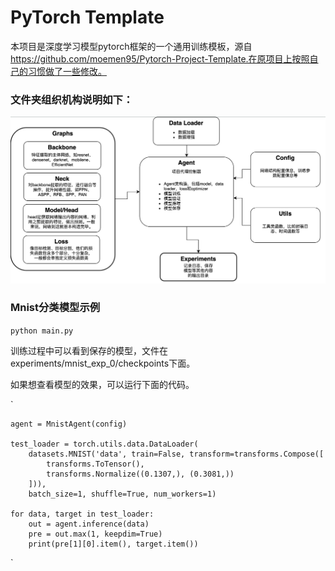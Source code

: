 # PyTorch Template

本项目是深度学习模型pytorch框架的一个通用训练模板，源自 https://github.com/moemen95/Pytorch-Project-Template.在原项目上按照自己的习惯做了一些修改。

### 文件夹组织机构说明如下：

![alt text](data/assets/diagram.png "Template Class diagram")



### Mnist分类模型示例

`
python main.py
`

训练过程中可以看到保存的模型，文件在experiments/mnist_exp_0/checkpoints下面。

如果想查看模型的效果，可以运行下面的代码。

`

    agent = MnistAgent(config)

    test_loader = torch.utils.data.DataLoader(
        datasets.MNIST('data', train=False, transform=transforms.Compose([
            transforms.ToTensor(),
            transforms.Normalize((0.1307,), (0.3081,))
        ])),
        batch_size=1, shuffle=True, num_workers=1)

    for data, target in test_loader:
        out = agent.inference(data)
        pre = out.max(1, keepdim=True)
        print(pre[1][0].item(), target.item())
`



